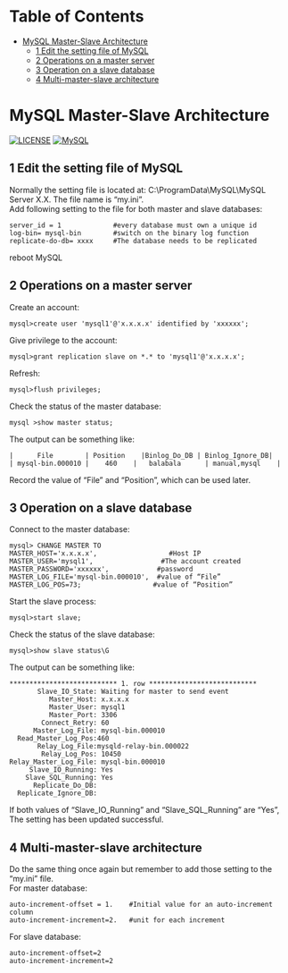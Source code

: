 Table of Contents
=================
   * [MySQL Master-Slave Architecture](#mysql-master-slave-architecture)
      * [1 Edit the setting file of MySQL](#1-edit-the-setting-file-of-mysql)
      * [2 Operations on a master server](#2-operations-on-a-master-server)
      * [3 Operation on a slave database](#3-operation-on-a-slave-database)
      * [4 Multi-master-slave architecture](#4-multi-master-slave-architecture)
      
# MySQL Master-Slave Architecture
[![LICENSE](https://img.shields.io/hexpm/l/plug)](https://github.com/eShopool/Android-Application/blob/master/LICENSE)
[![MySQL](https://img.shields.io/badge/MySQL-5.7.28-blueviolet)](https://dev.mysql.com/downloads/mysql/)

## 1 Edit the setting file of MySQL
Normally the setting file is located at: C:\ProgramData\MySQL\MySQL Server X.X. The file name is “my.ini”.  
Add following setting to the file for both master and slave databases:  
``` 
server_id = 1             #every database must own a unique id 
log-bin= mysql-bin        #switch on the binary log function
replicate-do-db= xxxx     #The database needs to be replicated  
```  
reboot MySQL 

## 2 Operations on a master server
Create an account:
```
mysql>create user 'mysql1'@'x.x.x.x' identified by 'xxxxxx';
```  
Give privilege to the account:  
```
mysql>grant replication slave on *.* to 'mysql1'@'x.x.x.x';
```  
Refresh:  
```
mysql>flush privileges;
```  

Check the status of the master database:  
```
mysql >show master status;
```  

The output can be something like:  
```
|      File        | Position    |Binlog_Do_DB | Binlog_Ignore_DB|
| mysql-bin.000010 |    460    |   balabala      | manual,mysql    |

```  

Record the value of “File” and “Position”, which can be used later.  

## 3 Operation on a slave database  
Connect to the master database: 
```
mysql> CHANGE MASTER TO        
MASTER_HOST='x.x.x.x',                  #Host IP      
MASTER_USER='mysql1',                 #The account created       
MASTER_PASSWORD='xxxxxx',            #password      
MASTER_LOG_FILE='mysql-bin.000010',	 #value of “File”
MASTER_LOG_POS=73;                  #value of “Position”
```  
Start the slave process:  
```
mysql>start slave;
```  
Check the status of the slave database:  
```
mysql>show slave status\G
```  
The output can be something like:  
```
*************************** 1. row ***************************              
       Slave_IO_State: Waiting for master to send event                  
          Master_Host: x.x.x.x                  
          Master_User: mysql1                  
          Master_Port: 3306                
        Connect_Retry: 60             
      Master_Log_File: mysql-bin.000010         
  Read_Master_Log_Pos:460              
       Relay_Log_File:mysqld-relay-bin.000022                
        Relay_Log_Pos: 10450       
Relay_Master_Log_File: mysql-bin.000010             
     Slave_IO_Running: Yes            
    Slave_SQL_Running: Yes              
      Replicate_Do_DB:           
  Replicate_Ignore_DB: 
```  
If both values of “Slave_IO_Running” and “Slave_SQL_Running” are “Yes”, The setting has been updated successful.  


## 4 Multi-master-slave architecture
Do the same thing once again but remember to add those setting to the “my.ini” file.  
For master database:  
```
auto-increment-offset = 1.    #Initial value for an auto-increment column 
auto-increment-increment=2.   #unit for each increment
```  
For slave database:  
```
auto-increment-offset=2
auto-increment-increment=2 
```  
